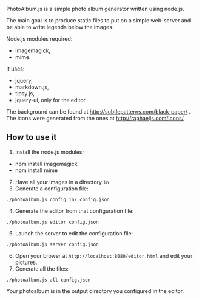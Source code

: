PhotoAlbum.js is a simple photo album generator written using node.js.

The main goal is to produce static files to put on a simple web-server and be able to write legends below the images.

Node.js modules required:

*  imagemagick,
*  mime.

It uses:

*   jquery,
*   markdown.js,
*   tipsy.js,
*   jquery-ui, only for the editor.

The background can be found at http://subtlepatterns.com/black-paper/ .
The icons were generated from the ones at http://raphaeljs.com/icons/ .


## How to use it

1. Install the node.js modules;
  *  npm install imagemagick
  *  npm install mime
2. Have all your images in a directory `in`
3. Generate a configuration file:
```
./photoalbum.js config in/ config.json
```
4. Generate the editor from that configuration file:
```
./photoalbum.js editor config.json
```
5. Launch the server to edit the configuration file:
```
./photoalbum.js server config.json
```
6. Open your brower at `http://localhost:8080/editor.html` and edit your pictures.
7. Generate all the files:
```
./photoalbum.js all config.json
```

Your photoalbum is in the output directory you configured in the editor.


